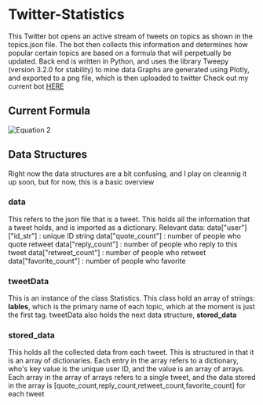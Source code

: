 # Twitter-Statistics #
This Twitter bot opens an active stream of tweets on topics as shown in the topics.json file. The bot then collects this information and determines how popular certain topics are based on a formula that will perpetually be updated.
Back end is written in Python, and uses the library Tweepy (version 3.2.0 for stability) to mine data
Graphs are generated using Plotly, and exported to a png file, which is then uploaded to twitter
Check out my current bot [HERE](https://twitter.com/Statistics_Moe)
## Current Formula ##
![Equation 2](https://pbs.twimg.com/media/DOKLlqGVAAE-S40.jpg)


## Data Structures ##
Right now the data structures are a bit confusing, and I play on cleannig it up soon, but for now, this is a basic overview
### data ### 
This refers to the json file that is a tweet. This holds all the information that a tweet holds, and is imported as a dictionary. Relevant data: 
data["user"]["id_str"] : unique ID string
data["quote_count"] : number of people who quote retweet
data["reply_count"] : number of people who reply to this tweet
data["retweet_count"] : number of people who retweet
data["favorite_count"] : number of people who favorite
### tweetData ###
This is an instance of the class Statistics. This class hold an array of strings: **lables**, which is the primary name of each topic, which at the moment is just the first tag.
tweetData also holds the next data structure, **stored_data**
### stored_data ##
This holds all the collected data from each tweet. This is structured in that it is an array of dictionaries. Each entry in the array refers to a dictionary, who's key value is the unique user ID, and the value is an array of arrays. Each array in the array of arrays refers to a single tweet, and the data stored in the array is [quote_count,reply_count,retweet_count,favorite_count] for each tweet
